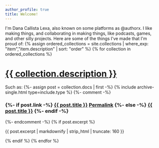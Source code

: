 ```yaml
---
author_profile: true
title: Welcome!
---
```


I'm Dana Callista Lexa, also known on some platforms as @authorx. I like making things, and collaborating in making things, like podcasts, games, and other silly projects. Here are some of the things I've made that I'm proud of:
{% assign ordered_collections = site.collections | where_exp: "item","item.description" | sort: "order" %}
{% for collection in ordered_collections %}
<h1><a href="{{ collection.label }}">{{ collection.description }}</a></h1>
Such as: 
{%- assign post = collection.docs | first -%}
{% include archive-single.html type=include.type %}
{%- comment -%}
<h3 itemprop="headline">
  {%- if post.link -%}
  <a href="{{ post.link }}">{{ post.title }}</a> <a href="{{ post.url | relative_url }}" rel="permalink"><i class="fas fa-link" aria-hidden="true" title="permalink"></i><span class="sr-only">Permalink</span></a>
  {%- else -%}
  <a href="{{ post.url | relative_url }}" rel="permalink">{{ post.title }}</a>
  {%- endif -%}
</h3>
{%- endcomment -%}
{% if post.excerpt %}<p class="archive__item-excerpt" itemprop="description">{{ post.excerpt | markdownify | strip_html | truncate: 160 }}</p>{% endif %}
{% endfor %}
